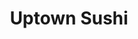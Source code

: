 ---
layout: place
title: "Uptown Sushi"
permalink: /texas/houston/uptown-sushi.html
stateAbbr: TX
stateName: Texas
cityName: Houston
place_id: ChIJB50K5UfBQIYRnhGTlgwEu8Q
photos:
  - name: >-
      places/ChIJB50K5UfBQIYRnhGTlgwEu8Q/photos/AeeoHcLB0NeuSo6HkR8yLm0N_zx5iB-QIMAcsmj6cDdxpWBvNpyD6-WxGF6vzIXttOicBKEJBEy4UB0-K-N0iMrp45oVKTepz1hweAsJauJEwBuVfKrTt2U1dSqjXHt6gJ5L3IgAcw8uJ95zyRyLyhmILNPhKVpC4ULJVh2_VrsLWZEZrAwiQiIe0iO0i_Wf1JbcFbJR5HkJDUVOGC0i1JmMpZD3u-Zp6uglV06F9ylHnYa5VojuE2SRP69yLilz9KsHZRCAnvF9qg-HRxZ4jb5CJVCTuizN6LFd67JM30qE8yylwg
    widthPx: 4800
    heightPx: 3199
    authorAttributions:
      - displayName: Uptown Sushi
        uri: https://maps.google.com/maps/contrib/110616788545283497281
        photoUri: >-
          https://lh3.googleusercontent.com/a-/ALV-UjV2ipAxwwK32QzeaAGfws8q8bOcs9250xHLs_etPq01yXd83h4=s100-p-k-no-mo
    flagContentUri: >-
      https://www.google.com/local/imagery/report/?cb_client=maps_api_places.places_api&image_key=!1e10!2sAF1QipNJbPYA3r5g326KF8fQJftOvYMGGcyFzsihAf00&hl=en-US
    googleMapsUri: >-
      https://www.google.com/maps/place//data=!3m4!1e2!3m2!1sAF1QipNJbPYA3r5g326KF8fQJftOvYMGGcyFzsihAf00!2e10!4m2!3m1!1s0x8640c147e50a9d07:0xc4bb040c9693119e
  - name: >-
      places/ChIJB50K5UfBQIYRnhGTlgwEu8Q/photos/AeeoHcJx7JcaV6U5Yr3ldB89pZr_BiLCzbZy4O3OkFnvYc6D1ZURtsUjdhtRUG030XuzhsWCsJtdgU2uiK7V6Wh-h-_gBR1DFhYvbZuTfaEfSJZ4NY0THxMD5yE0dP3XO_u8Z_ZXHmIP2crsU1t-eyYSewTF4iK_oPqTb_RteKEvT9Ilrv8TL3-ZXE6DGETtNfr0kxj88xzUekX9mFEuUS4qZR0XSEw1mfOxUr_1pF5YIgl8kwl6KNQSYEzidG893AiVI4cewucJIc5KRHeXx1rAZUd09AwiBt7vKLP_P5Wlbc7eaA
    widthPx: 3235
    heightPx: 1693
    authorAttributions:
      - displayName: Uptown Sushi
        uri: https://maps.google.com/maps/contrib/110616788545283497281
        photoUri: >-
          https://lh3.googleusercontent.com/a-/ALV-UjV2ipAxwwK32QzeaAGfws8q8bOcs9250xHLs_etPq01yXd83h4=s100-p-k-no-mo
    flagContentUri: >-
      https://www.google.com/local/imagery/report/?cb_client=maps_api_places.places_api&image_key=!1e10!2sAF1QipM1ABgwxdEQHUHMsXA84SIvjjJ-JwOjSVxZ4Myu&hl=en-US
    googleMapsUri: >-
      https://www.google.com/maps/place//data=!3m4!1e2!3m2!1sAF1QipM1ABgwxdEQHUHMsXA84SIvjjJ-JwOjSVxZ4Myu!2e10!4m2!3m1!1s0x8640c147e50a9d07:0xc4bb040c9693119e
  - name: >-
      places/ChIJB50K5UfBQIYRnhGTlgwEu8Q/photos/AeeoHcJCgCFBpxaAcB50NcnvEExP53QwdFQPU4xbdlEX6j6-ajswCoLMgipPDhjnqJViOPqffRYp4-7miKHFL-4AIelUrT2IVQJ8o3dDhbBMM-TD6qY71gtUSXAp8SsiQOtDSoos5AbbFfBRtzSMZqIFMjfQ4TIp4X2WtWdF6OWa3tzJoITHQQEx2gW930NEM525f8YW0PmGklxEafxRjL9vIHN94MFdFPEfdZbbkCsIbfMshWz1xqAROiR8tFK3bqc08grA8Px80l94YItItOjXCgFpl4XzIejHH_xGF14ngQpR0ix7bPMYYtevSx7IVe19er7STbVM9biiLOPjC3d80tWDLeFCdbX5OUeofCQuHsG5Rj2StA1AoExpYSdwN4E7rBvy3uh3HqO9oCg0fW4EBArp-ybdktdd3krXi6Sv-Co3UQ
    widthPx: 4080
    heightPx: 3072
    authorAttributions:
      - displayName: Brian Carpani, GeckoMediaGroup
        uri: https://maps.google.com/maps/contrib/111854041212764337199
        photoUri: >-
          https://lh3.googleusercontent.com/a-/ALV-UjXtb84r8vgDOtkrZ5crhV8Nw8p7BXcgUD6J4Q8PcdpYPmfenEhOhA=s100-p-k-no-mo
    flagContentUri: >-
      https://www.google.com/local/imagery/report/?cb_client=maps_api_places.places_api&image_key=!1e10!2sCIHM0ogKEICAgID9gdbrOA&hl=en-US
    googleMapsUri: >-
      https://www.google.com/maps/place//data=!3m4!1e2!3m2!1sCIHM0ogKEICAgID9gdbrOA!2e10!4m2!3m1!1s0x8640c147e50a9d07:0xc4bb040c9693119e
  - name: >-
      places/ChIJB50K5UfBQIYRnhGTlgwEu8Q/photos/AeeoHcKCZjK676YZqCtON5-BybZdko_BDclO8Iw2bTzBGHOb-MdqU0RWbpljhMTfIyvDtMEpSKt4doPCntmJkslJqY-sLpd7dE3h7ETwrCzJMM4g5bK0wq7_FnJ4ONfO1yYaTHLzKNkUy1-uPx8RwGhW6mGZmbZdlsP6Gq3EHePH0uvrXO_Z4Gn-OzApLrXI2krmEAWoRNEmM5tqUbWXtzho5Itycn6WspO7Z7XhD9xA7aeFJC-9mZWjzHRIJmQFrc2kdfgc6Tn3pN0ReT1Ia8dWVr397N_NpNnMxkCiz0tC2swGsEYy_YhN4FGIwS2W5bbeYsIEyICbBMyW_dOR9ox3y7Hxg8e3KtUpu7-kGzF1EtkU_Epsbq7mHigYJNH4UNAmbRooyGlL8aU46S17ylUiZeqxFMxzALl8-J6cYjBKOM9wSg
    widthPx: 3024
    heightPx: 4032
    authorAttributions:
      - displayName: Christina Nguyen
        uri: https://maps.google.com/maps/contrib/109187389443752190122
        photoUri: >-
          https://lh3.googleusercontent.com/a-/ALV-UjXLuzR5zAOuN6MUwHiID0FrwWdUV2QP6oF0oLP-FWqPUKd6MHpb=s100-p-k-no-mo
    flagContentUri: >-
      https://www.google.com/local/imagery/report/?cb_client=maps_api_places.places_api&image_key=!1e10!2sCIHM0ogKEICAgIDz8pTeJQ&hl=en-US
    googleMapsUri: >-
      https://www.google.com/maps/place//data=!3m4!1e2!3m2!1sCIHM0ogKEICAgIDz8pTeJQ!2e10!4m2!3m1!1s0x8640c147e50a9d07:0xc4bb040c9693119e
  - name: >-
      places/ChIJB50K5UfBQIYRnhGTlgwEu8Q/photos/AeeoHcJt-0doR6at5uedZV_0ybx9YiqvJ3ZipJcAE3LDtucsdMHF7BtBG4QAJ9Jf3RUOZuytwtK_tXdjhvyajKzY22rO32GyWOvH-YT5ApUx9bojBu8BOLcw1Dwt-XmcTZtAe3MvPTXtH-q799JXJbklkHNCdmwTKvmAKtYd5Rru37jIg1ZyJ2-EDKCbTxVpvbjPcuAyq1JeNvKzcyyta8Q8Ui9LR3SY9bDcl5C3vSlzY5kyS0i4A49GkvP0WBWTFEkAHD45D9BipXS-BPEfH_6fzYH0Qdr7psKBgN_aOSJjvK5ric1veQv3eh5Gy0aRBa7NlppNiFIXrRiwFoNBUCRy60CT4G1rViUbJLMFdk-tIK4uEE-FHOgVZvfjQNuVYNNTBHIcpc0sQQMjPuWAWNUF2jEhVC8LJqm7kGFIPK4BNE1qhd8G
    widthPx: 4624
    heightPx: 3468
    authorAttributions:
      - displayName: Adriana Cuellar
        uri: https://maps.google.com/maps/contrib/111124402443591254278
        photoUri: >-
          https://lh3.googleusercontent.com/a-/ALV-UjWmXTsu_77soVI58ps4K6qLJVyBv-gb021MBCORDuIUYzJPyc2NGA=s100-p-k-no-mo
    flagContentUri: >-
      https://www.google.com/local/imagery/report/?cb_client=maps_api_places.places_api&image_key=!1e10!2sCIHM0ogKEICAgICD8d23gAE&hl=en-US
    googleMapsUri: >-
      https://www.google.com/maps/place//data=!3m4!1e2!3m2!1sCIHM0ogKEICAgICD8d23gAE!2e10!4m2!3m1!1s0x8640c147e50a9d07:0xc4bb040c9693119e
  - name: >-
      places/ChIJB50K5UfBQIYRnhGTlgwEu8Q/photos/AeeoHcLmA7I9MrZTaXshlpjfeN6MUG_g0apFgF9PzmwME_tcOnUfnSVkvVqbLZyxPsMBnbsCr3zkrMyLTjDT_zcQzsbHL8ZMFlATWacVifAN5hxC_i5rU0r5Tredp_V2gYponTglo9jm_LY86eEnU7nevEz3dztiDhwj8CL-fmwJI-dmSQ5zP0itDwT2pkkseYCezc0zyPpVvDLeSXn2JuKOq_17GcbIyJVkxY8IGoU6LxRyRNj7P0oucCLJW0xNXQj5sSBxnzsY8t8jsjNtkOWFZ6ihl-zBmSaSUh-a5Wlk_yvyRw
    widthPx: 600
    heightPx: 400
    authorAttributions:
      - displayName: Uptown Sushi
        uri: https://maps.google.com/maps/contrib/110616788545283497281
        photoUri: >-
          https://lh3.googleusercontent.com/a-/ALV-UjV2ipAxwwK32QzeaAGfws8q8bOcs9250xHLs_etPq01yXd83h4=s100-p-k-no-mo
    flagContentUri: >-
      https://www.google.com/local/imagery/report/?cb_client=maps_api_places.places_api&image_key=!1e10!2sAF1QipN9L_lC0PXX91mAmWRX6a1FEv8zFQj4DxU4psV0&hl=en-US
    googleMapsUri: >-
      https://www.google.com/maps/place//data=!3m4!1e2!3m2!1sAF1QipN9L_lC0PXX91mAmWRX6a1FEv8zFQj4DxU4psV0!2e10!4m2!3m1!1s0x8640c147e50a9d07:0xc4bb040c9693119e
  - name: >-
      places/ChIJB50K5UfBQIYRnhGTlgwEu8Q/photos/AeeoHcKT6kvvSpWpkVz97stYOqmXZzMEMJ81OQPjTIhV4WELpe7TG2V2Cr7rJUlkRpO0Fqf-1Xf7catgIQAaW6hksjNFBbk4vCq69S-tv6a-xvlrmAy530r65yhBNos5CDcVNsZqnwIZKPW29jWYcUNUVpLEuyw-o-qQ7JHPTEl9c7Q-O9dudHC7y5vwJKaYk0q5fgg17_EPDOoW5gTNJRQtsjn-had3cRnZCLWQ_RjIoi5wFjsMAXBTjRSHT8ZVFDhiCZwd2RZoMxW0BkZBwDINjXL5pvOhyjQFw_QHhzJdqqSIfYi0Gz-6R2UKPKvVGbb_hK03Jnsdbj59rS_Nmb_Sd7jldAm1dBMndUuwJADHRQUIO523BdyB1SMmm_xaqrRo0mTEj-eSku0Usx-N1wK8e69mZxc9P-QUeXNAyQujGSc58Gnw
    widthPx: 4000
    heightPx: 3000
    authorAttributions:
      - displayName: Natasha Bhavnani
        uri: https://maps.google.com/maps/contrib/116125347359448187498
        photoUri: >-
          https://lh3.googleusercontent.com/a-/ALV-UjXDu_mXJDd4KCUQNhFGvOzJKtrlBj1KCApyvCt04po5IekpEbwNHg=s100-p-k-no-mo
    flagContentUri: >-
      https://www.google.com/local/imagery/report/?cb_client=maps_api_places.places_api&image_key=!1e10!2sCIHM0ogKEICAgMDA_YSqzQE&hl=en-US
    googleMapsUri: >-
      https://www.google.com/maps/place//data=!3m4!1e2!3m2!1sCIHM0ogKEICAgMDA_YSqzQE!2e10!4m2!3m1!1s0x8640c147e50a9d07:0xc4bb040c9693119e
  - name: >-
      places/ChIJB50K5UfBQIYRnhGTlgwEu8Q/photos/AeeoHcKo029j719BA7587J8O2FL-p8WUZYUjul77Tf2mfR0iyg2yLvoY4KI8RbgGQx-tGvMswxxKewXJa89f3F1pwJkyKC1ZfMP6mYvoWok2iJMJcBFlWFLHsnVsOcocOxKvTw1DL_zy5EWsnEPFwbve2OzhCCwQm82Pxk1Qogh1RgZ3r66P3HA5wUoO1ni0cz_obEnE3992bmJcnjVKlf0517qL7C6pMq-meCUYZmdOdLrS1RqApXD9VLNkrZ-qczXuarV5F0iNsK5tFjRWMaDHu2F5Zkw2WFxcrOLvVVG8U3bcITBAYimEbFMvJgjmPG1zkOc1UwfbzJ1o0i3iLTkGVhaUaWPTncUhEWA8VSLPgAsJm1seeF8YRUfjdo_oe86u5IduvWAawxkUp-K6F0IATshoU3M_sQdFJmgWa1xMq_6OK5Pc
    widthPx: 3024
    heightPx: 4032
    authorAttributions:
      - displayName: Michelle Nguyen
        uri: https://maps.google.com/maps/contrib/109891875838436497530
        photoUri: >-
          https://lh3.googleusercontent.com/a/ACg8ocL7dPHSxBM7Y7WZyBOp9xj06N-uCUNy6g09AlQc_qTUVMbi8A=s100-p-k-no-mo
    flagContentUri: >-
      https://www.google.com/local/imagery/report/?cb_client=maps_api_places.places_api&image_key=!1e10!2sCIHM0ogKEICAgID7ht_LsQE&hl=en-US
    googleMapsUri: >-
      https://www.google.com/maps/place//data=!3m4!1e2!3m2!1sCIHM0ogKEICAgID7ht_LsQE!2e10!4m2!3m1!1s0x8640c147e50a9d07:0xc4bb040c9693119e
  - name: >-
      places/ChIJB50K5UfBQIYRnhGTlgwEu8Q/photos/AeeoHcJE2DEc1cPZgO3TtqE2hmqCBI6FQzEXGn0ejQwG4QL38ErbUIvxGsGNV4luNQG2ylQtnSS5cw82oYmRjIeGGnljOcgNookpIPjAyVDjwEDpKnUbT-evnPGfzJyyQBZC5Cu2A92Li8VBfuLcLsMfL_iPO4-3N_Wcd-FLWz6TmPPMxhOqYhSNkzziUvUUfXklpr1Gwv0x1FaZiwbaT7HP7XZ89doZgvmEzlpypmvByeVprv8OwVEcl2pTI6irr9xFCgsWwm8GrRp5SnraHUXZZRPJfS0YaTXBNrfwCCfugThyIH4-QGZLofd-UxAkWPnkvu4H0A-gRI2jGesR_g3NsnfmzRl5rt_ya01tylnXvSN3p74pFJ47lK9U8HRRcR2AK6Eip4Oz8P4Y3Id93CSBs2Lnla0JbybM0YFIFCsg4mzPdQ
    widthPx: 4032
    heightPx: 3024
    authorAttributions:
      - displayName: E Z
        uri: https://maps.google.com/maps/contrib/106706723945968683827
        photoUri: >-
          https://lh3.googleusercontent.com/a-/ALV-UjWM17RjjyJQan65Q0eGpHC74GbG0irsobc9PlpPqhAFRlvcJdAS=s100-p-k-no-mo
    flagContentUri: >-
      https://www.google.com/local/imagery/report/?cb_client=maps_api_places.places_api&image_key=!1e10!2sCIHM0ogKEICAgICM4MTnDg&hl=en-US
    googleMapsUri: >-
      https://www.google.com/maps/place//data=!3m4!1e2!3m2!1sCIHM0ogKEICAgICM4MTnDg!2e10!4m2!3m1!1s0x8640c147e50a9d07:0xc4bb040c9693119e
  - name: >-
      places/ChIJB50K5UfBQIYRnhGTlgwEu8Q/photos/AeeoHcIDt2PNiOETWcfZ50MXihzVU4uTD8HOmqW8uyc46dQ7z6s6FvOv82H_iZNIKu4jROpr8T-wFfk2CVdbWANw13FK8kiO8aXPDVwWdO8X4ceRVjOXF92TFMblpgPP2VlU8KWYPRoB-iK0u28QowdpIJTKAyWzVU_az96Z9irVJDshtzSlD8dx8UQ0_VM7MFERilwmhlewH3D1Dw72V3p5eqnxZ61WfQPOyFOe-DE244yn_DTTNAGRzQzkUTobtc89Ox6YMsjK1yceKmz6NWBT8o8r7J76IKZO1LHxCJVzaMwIb16F62PjCwRJdleUmDATtb-3H3sdKLuXvQTssgln6Vt3feR7OtmN26sK-f2t0D8unGQcGNkODLXPon-c1xwD_e_fQTvxRVn-lw7L7iSbfLTWfM4By4N3NxXmK6oATKMrBQ
    widthPx: 4624
    heightPx: 3468
    authorAttributions:
      - displayName: Adriana Cuellar
        uri: https://maps.google.com/maps/contrib/111124402443591254278
        photoUri: >-
          https://lh3.googleusercontent.com/a-/ALV-UjWmXTsu_77soVI58ps4K6qLJVyBv-gb021MBCORDuIUYzJPyc2NGA=s100-p-k-no-mo
    flagContentUri: >-
      https://www.google.com/local/imagery/report/?cb_client=maps_api_places.places_api&image_key=!1e10!2sCIHM0ogKEICAgICD8d2DcQ&hl=en-US
    googleMapsUri: >-
      https://www.google.com/maps/place//data=!3m4!1e2!3m2!1sCIHM0ogKEICAgICD8d2DcQ!2e10!4m2!3m1!1s0x8640c147e50a9d07:0xc4bb040c9693119e
address: 1131-14 Uptown Park Blvd, Houston, TX 77056, USA
street: 1131-14 Uptown Park Blvd
city: Houston
state: TX
zip: '77056'
country: USA
neighborhood: Westside
latitude: '29.755433'
longitude: '-95.456424'
accessibility_options:
  wheelchairAccessibleParking: true
  wheelchairAccessibleEntrance: true
  wheelchairAccessibleRestroom: true
  wheelchairAccessibleSeating: true
business_status: OPERATIONAL
name: Uptown Sushi
google_maps_links:
  directionsUri: >-
    https://www.google.com/maps/dir//''/data=!4m7!4m6!1m1!4e2!1m2!1m1!1s0x8640c147e50a9d07:0xc4bb040c9693119e!3e0
  placeUri: https://maps.google.com/?cid=14175928704191107486
  writeAReviewUri: >-
    https://www.google.com/maps/place//data=!4m3!3m2!1s0x8640c147e50a9d07:0xc4bb040c9693119e!12e1
  reviewsUri: >-
    https://www.google.com/maps/place//data=!4m4!3m3!1s0x8640c147e50a9d07:0xc4bb040c9693119e!9m1!1b1
  photosUri: >-
    https://www.google.com/maps/place//data=!4m3!3m2!1s0x8640c147e50a9d07:0xc4bb040c9693119e!10e5
primary_type: Japanese Restaurant
opening_hours:
  regular: null
  current: null
secondary_opening_hours:
  regular:
    weekdayDescriptions: null
    type: null
  current:
    weekdayDescriptions: null
    type: null
phone: (713) 871-1200
price_level: PRICE_LEVEL_EXPENSIVE
price_range: null
rating: '4.4'
rating_count: 665
website: http://www.uptown-sushi.com/
description: null
reviews: null
parking_options: null
payment_options: null
allow_dogs: null
curbside_pickup: null
delivery: null
dine_in: null
good_for_children: null
good_for_groups: null
good_for_sports: null
live_music: null
menu_for_children: null
outdoor_seating: null
reservable: null
restroom: null
serves_beer: null
serves_breakfast: null
serves_brunch: null
serves_cocktails: null
serves_coffee: null
serves_dinner: null
serves_dessert: null
serves_lunch: null
serves_vegetarian_food: null
serves_wine: null
takeout: null

---